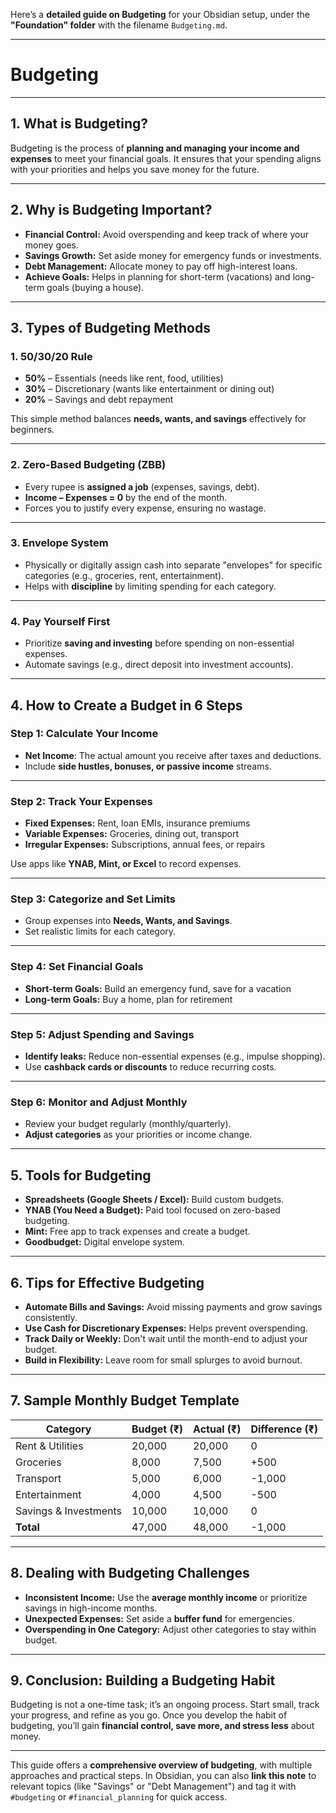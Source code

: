 Here’s a **detailed guide on Budgeting** for your Obsidian setup, under the **"Foundation" folder** with the filename `Budgeting.md`. 

---

# **Budgeting**

---

## **1. What is Budgeting?**  
Budgeting is the process of **planning and managing your income and expenses** to meet your financial goals. It ensures that your spending aligns with your priorities and helps you save money for the future.

---

## **2. Why is Budgeting Important?**
- **Financial Control:** Avoid overspending and keep track of where your money goes.  
- **Savings Growth:** Set aside money for emergency funds or investments.  
- **Debt Management:** Allocate money to pay off high-interest loans.  
- **Achieve Goals:** Helps in planning for short-term (vacations) and long-term goals (buying a house).

---

## **3. Types of Budgeting Methods**  

### **1. 50/30/20 Rule**  
- **50%** – Essentials (needs like rent, food, utilities)  
- **30%** – Discretionary (wants like entertainment or dining out)  
- **20%** – Savings and debt repayment  

This simple method balances **needs, wants, and savings** effectively for beginners.  

---

### **2. Zero-Based Budgeting (ZBB)**  
- Every rupee is **assigned a job** (expenses, savings, debt).  
- **Income – Expenses = 0** by the end of the month.  
- Forces you to justify every expense, ensuring no wastage.

---

### **3. Envelope System**  
- Physically or digitally assign cash into separate "envelopes" for specific categories (e.g., groceries, rent, entertainment).  
- Helps with **discipline** by limiting spending for each category.

---

### **4. Pay Yourself First**  
- Prioritize **saving and investing** before spending on non-essential expenses.  
- Automate savings (e.g., direct deposit into investment accounts).

---

## **4. How to Create a Budget in 6 Steps**  

### **Step 1: Calculate Your Income**
- **Net Income**: The actual amount you receive after taxes and deductions.
- Include **side hustles, bonuses, or passive income** streams.

---

### **Step 2: Track Your Expenses**
- **Fixed Expenses:** Rent, loan EMIs, insurance premiums  
- **Variable Expenses:** Groceries, dining out, transport  
- **Irregular Expenses:** Subscriptions, annual fees, or repairs

Use apps like **YNAB, Mint, or Excel** to record expenses.

---

### **Step 3: Categorize and Set Limits**
- Group expenses into **Needs, Wants, and Savings**.
- Set realistic limits for each category.

---

### **Step 4: Set Financial Goals**
- **Short-term Goals:** Build an emergency fund, save for a vacation  
- **Long-term Goals:** Buy a home, plan for retirement

---

### **Step 5: Adjust Spending and Savings**
- **Identify leaks:** Reduce non-essential expenses (e.g., impulse shopping).  
- Use **cashback cards or discounts** to reduce recurring costs.

---

### **Step 6: Monitor and Adjust Monthly**
- Review your budget regularly (monthly/quarterly).  
- **Adjust categories** as your priorities or income change.

---

## **5. Tools for Budgeting**  
- **Spreadsheets (Google Sheets / Excel):** Build custom budgets.  
- **YNAB (You Need a Budget):** Paid tool focused on zero-based budgeting.  
- **Mint:** Free app to track expenses and create a budget.  
- **Goodbudget:** Digital envelope system.

---

## **6. Tips for Effective Budgeting**
- **Automate Bills and Savings:** Avoid missing payments and grow savings consistently.  
- **Use Cash for Discretionary Expenses:** Helps prevent overspending.  
- **Track Daily or Weekly:** Don't wait until the month-end to adjust your budget.  
- **Build in Flexibility:** Leave room for small splurges to avoid burnout.

---

## **7. Sample Monthly Budget Template**  
| **Category**      | **Budget (₹)** | **Actual (₹)** | **Difference (₹)** |
|-------------------|----------------|----------------|--------------------|
| Rent & Utilities  | 20,000         | 20,000         | 0                  |
| Groceries         | 8,000          | 7,500          | +500               |
| Transport         | 5,000          | 6,000          | -1,000             |
| Entertainment     | 4,000          | 4,500          | -500               |
| Savings & Investments | 10,000     | 10,000         | 0                  |
| **Total**         | 47,000         | 48,000         | -1,000             |

---

## **8. Dealing with Budgeting Challenges**
- **Inconsistent Income:** Use the **average monthly income** or prioritize savings in high-income months.
- **Unexpected Expenses:** Set aside a **buffer fund** for emergencies.
- **Overspending in One Category:** Adjust other categories to stay within budget.

---

## **9. Conclusion: Building a Budgeting Habit**
Budgeting is not a one-time task; it’s an ongoing process. Start small, track your progress, and refine as you go. Once you develop the habit of budgeting, you’ll gain **financial control, save more, and stress less** about money.

---

This guide offers a **comprehensive overview of budgeting**, with multiple approaches and practical steps. In Obsidian, you can also **link this note** to relevant topics (like "Savings" or "Debt Management") and tag it with `#budgeting` or `#financial_planning` for quick access.